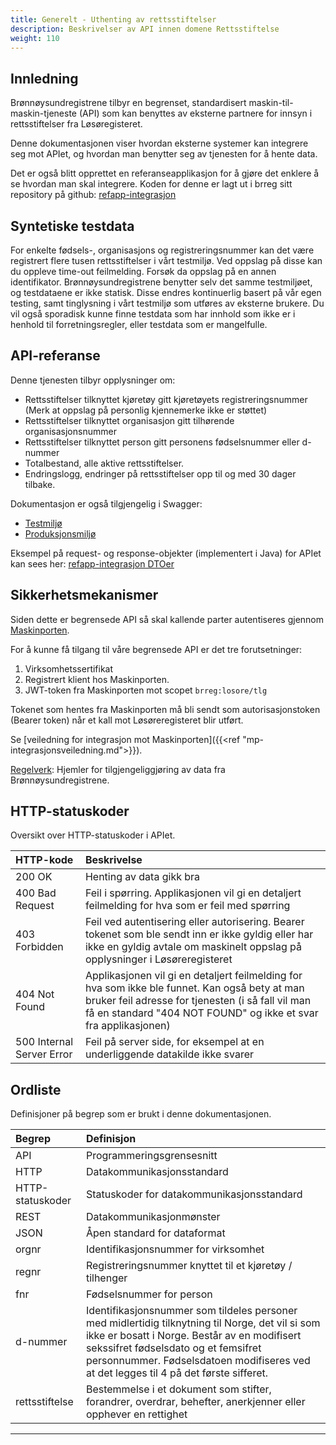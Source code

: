```yaml
---
title: Generelt - Uthenting av rettsstiftelser
description: Beskrivelser av API innen domene Rettsstiftelse
weight: 110
---
```


## Innledning

Brønnøysundregistrene tilbyr en begrenset, standardisert maskin-til-maskin-tjeneste (API) som kan benyttes av eksterne partnere for innsyn i rettsstiftelser fra Løsøregisteret.

Denne dokumentasjonen viser hvordan eksterne systemer kan integrere seg mot APIet, og hvordan man benytter seg av tjenesten for å hente data.

Det er også blitt opprettet en referanseapplikasjon for å gjøre det enklere å se hvordan man skal integrere.
Koden for denne er lagt ut i brreg sitt repository på github: [refapp-integrasjon](https://github.com/brreg/refapp-integrasjon)

## Syntetiske testdata

For enkelte fødsels-, organisasjons og registreringsnummer kan det være registrert flere tusen rettsstiftelser i vårt testmiljø. 
Ved oppslag på disse kan du oppleve time-out feilmelding. Forsøk da oppslag på en annen identifikator. 
Brønnøysundregistrene benytter selv det samme testmiljøet, og testdataene er ikke statisk. 
Disse endres kontinuerlig basert på vår egen testing, samt tinglysning i vårt testmiljø som utføres av eksterne brukere. 
Du vil også sporadisk kunne finne testdata som har innhold som ikke er i henhold til forretningsregler, eller testdata som er mangelfulle.

## API-referanse

Denne tjenesten tilbyr opplysninger om:

* Rettsstiftelser tilknyttet kjøretøy gitt kjøretøyets registreringsnummer (Merk at oppslag på personlig kjennemerke ikke er støttet)
* Rettsstiftelser tilknyttet organisasjon gitt tilhørende organisasjonsnummer
* Rettsstiftelser tilknyttet person gitt personens fødselsnummer eller d-nummer
* Totalbestand, alle aktive rettsstiftelser.
* Endringslogg, endringer på rettsstiftelser opp til og med 30 dager tilbake.

Dokumentasjon er også tilgjengelig i Swagger:

* [Testmiljø](https://losoreregisteret.ppe.brreg.no/registerinfo/swagger-ui.html)
* [Produksjonsmiljø](https://losoreregisteret.brreg.no/registerinfo/swagger-ui.html)

Eksempel på request- og response-objekter (implementert i Java) for APIet kan sees her: [refapp-integrasjon DTOer](https://github.com/brreg/refapp-integrasjon/tree/main/src/main/java/refappintegrasjon/dto)

## Sikkerhetsmekanismer

Siden dette er begrensede API så skal kallende parter autentiseres gjennom [Maskinporten](https://docs.digdir.no/maskinporten_guide_apikonsument.html).

For å kunne få tilgang til våre begrensede API er det tre forutsetninger:

1. Virksomhetssertifikat
2. Registrert klient hos Maskinporten.
3. JWT-token fra Maskinporten mot scopet `brreg:losore/tlg`

Tokenet som hentes fra Maskinporten må bli sendt som autorisasjonstoken (Bearer token) når et kall mot Løsøreregisteret blir utført.

Se [veiledning for integrasjon mot Maskinporten]({{<ref "mp-integrasjonsveiledning.md">}}).

[Regelverk](https://lovdata.no/dokument/SF/forskrift/2015-12-11-1668/%C2%A76): Hjemler for tilgjengeliggjøring av data fra Brønnøysundregistrene.

## HTTP-statuskoder

Oversikt over HTTP-statuskoder i APIet.

| HTTP-kode                 | Beskrivelse |
|:------------------------- |:----------- |
| 200 OK                    | Henting av data gikk bra |
| 400 Bad Request           | Feil i spørring. Applikasjonen vil gi en detaljert feilmelding for hva som er feil med spørring |
| 403 Forbidden             | Feil ved autentisering eller autorisering. Bearer tokenet som ble sendt inn er ikke gyldig eller har ikke en gyldig avtale om maskinelt oppslag på opplysninger i Løsøreregisteret |
| 404 Not Found             | Applikasjonen vil gi en detaljert feilmelding for hva som ikke ble funnet. Kan også bety at man bruker feil adresse for tjenesten (i så fall vil man få en standard "404 NOT FOUND" og ikke et svar fra applikasjonen) |
| 500 Internal Server Error | Feil på server side, for eksempel at en underliggende datakilde ikke svarer |

## Ordliste

Definisjoner på begrep som er brukt i denne dokumentasjonen.

| Begrep | Definisjon |
|:------ |:---------- |
| API | Programmeringsgrensesnitt |
| HTTP | Datakommunikasjonsstandard |
| HTTP-statuskoder | Statuskoder for datakommunikasjonsstandard |
| REST | Datakommunikasjonmønster |
| JSON | Åpen standard for dataformat |
| orgnr | Identifikasjonsnummer for virksomhet |
| regnr | Registreringsnummer knyttet til et kjøretøy / tilhenger |
| fnr | Fødselsnummer for person |
| d-nummer | Identifikasjonsnummer som tildeles personer med midlertidig tilknytning til Norge, det vil si som ikke er bosatt i Norge. Består av en modifisert sekssifret fødselsdato og et femsifret personnummer. Fødselsdatoen modifiseres ved at det legges til 4 på det første sifferet. |
| rettsstiftelse | Bestemmelse i et dokument som stifter, forandrer, overdrar, behefter, anerkjenner eller opphever en rettighet |

---
